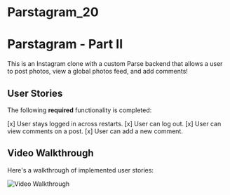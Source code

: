 # Parstagram_20
# Parstagram - Part II

This is an Instagram clone with a custom Parse backend that allows a user to post photos, view a global photos feed, and add comments!


## User Stories

The following **required** functionality is completed:

[x] User stays logged in across restarts. 
[x] User can log out. 
[x] User can view comments on a post.
[x] User can add a new comment. 



## Video Walkthrough

Here's a walkthrough of implemented user stories:

<img src= 'http://g.recordit.co/ZuHzEjvmSq.gif' title='Video Walkthrough' width='' alt='Video Walkthrough' />
